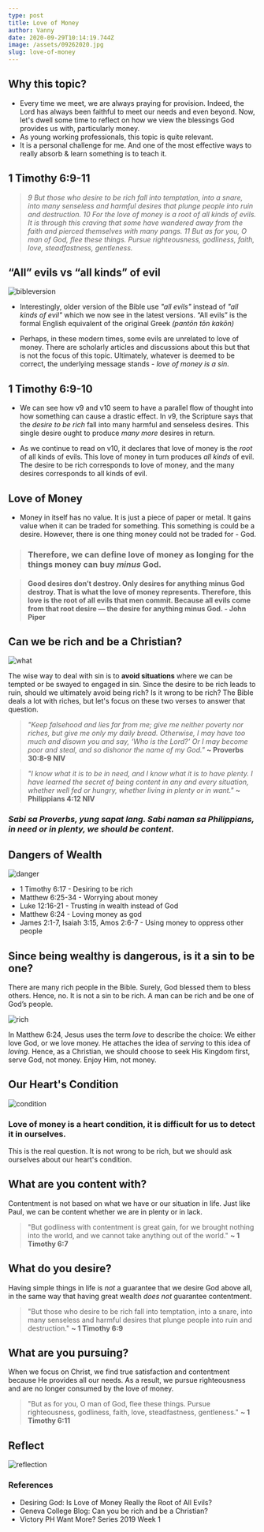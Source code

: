```yaml
---
type: post
title: Love of Money
author: Vanny
date: 2020-09-29T10:14:19.744Z
image: /assets/09262020.jpg
slug: love-of-money
---
```

## Why this topic? 

- Every time we meet, we are always praying for provision. Indeed, the Lord has always been faithful to meet our needs and even beyond. Now, let's dwell some time to reflect on how we view the blessings God provides us with, particularly money.
- As young working professionals, this topic is quite relevant.
- It is a personal challenge for me. And one of the most effective ways to really absorb & learn something is to teach it.

## 1 Timothy 6:9-11
> *9 But those who desire to be rich fall into temptation, into a snare, into many senseless and harmful desires that plunge people into ruin and destruction. 10 For the love of money is a root of all kinds of evils. It is through this craving that some have wandered away from the faith and pierced themselves with many pangs. 11 But as for you, O man of God, flee these things. Pursue righteousness, godliness, faith, love, steadfastness, gentleness.*

## “All” evils vs “all kinds” of evil
![bibleversion](/assets/loveofmoney_bibleversions.png)

- Interestingly, older version of the Bible use *"all evils"* instead of *"all kinds of evil"* which we now see in the latest versions. “All evils” is the formal English equivalent of the original Greek *(pantōn tōn kakōn)*

- Perhaps, in these modern times, some evils are unrelated to love of money. There are scholarly articles and discussions about this but that is not the focus of this topic. Ultimately, whatever is deemed to be correct, the underlying message stands - *love of money is a sin.* 

## 1 Timothy 6:9-10

- We can see how v9 and v10 seem to have a parallel flow of thought into how something can cause a drastic effect. In v9, the Scripture says that the *desire to be rich* fall into many harmful and senseless desires. This single desire ought to produce *many more* desires in return. 

- As we continue to read on v10, it declares that love of money is the *root* of all kinds of evils. This love of money in turn produces *all kinds* of evil. The desire to be rich corresponds to love of money, and the many desires corresponds to all kinds of evil.

## Love of Money

- Money in itself has no value. It is just a piece of paper or metal. It gains value when it can be traded for something. This something is could be a desire. However, there is one thing money could not be traded for - God. 

> ### Therefore, we can define love of money as longing for the things money can buy *minus* God.

> #### Good desires don’t destroy. Only desires for anything minus God destroy. That is what the love of money represents. Therefore, this love is the root of all evils that men commit. Because all evils come from that root desire — the desire for anything minus God. - John Piper

## Can we be rich and be a Christian?

![what](https://media.giphy.com/media/iAYupOdWXQy5a4nVGk/giphy.gif)

The wise way to deal with sin is to **avoid situations** where we can be tempted or be swayed to engaged in sin. Since the desire to be rich leads to ruin, should we ultimately avoid being rich? Is it wrong to be rich? The Bible deals a lot with riches, but let's focus on these two verses to answer that question.

> *"Keep falsehood and lies far from me; give me neither poverty nor riches, but give me only my daily bread.  Otherwise, I may have too much and disown you and say, ‘Who is the Lord?’ Or I may become poor and steal, and so dishonor the name of my God."* **~ Proverbs 30:8-9 NIV**

> *"I know what it is to be in need, and I know what it is to have plenty. I have learned the secret of being content in any and every situation, whether well fed or hungry, whether living in plenty or in want."* **~ Philippians 4:12 NIV**

### *Sabi sa Proverbs, yung sapat lang. Sabi naman sa Philippians, in need or in plenty, we should be content.*

## Dangers of Wealth

![danger](https://media.giphy.com/media/3ohhwHeQFezg1wVZXG/giphy.gif)

- 1 Timothy 6:17 - Desiring to be rich
- Matthew 6:25-34 - Worrying about money
- Luke 12:16-21 - Trusting in wealth instead of God
- Matthew 6:24 - Loving money as god
- James 2:1-7, Isaiah 3:15, Amos 2:6-7 - Using money to oppress other people

## Since being wealthy is dangerous, is it a sin to be one?

There are many rich people in the Bible. Surely, God blessed them to bless others. Hence, no. It is not a sin to be rich. A man can be rich and be one of God’s people.

![rich](/assets/richpeople_bible.png)

In Matthew 6:24, Jesus uses the term *love* to describe the choice: We either love God, or we love money. He attaches the idea of *serving* to this idea of *loving*. Hence, as a Christian, we should choose to seek His Kingdom first, serve God, not money. Enjoy Him, not money.

## Our Heart's Condition

![condition](https://media1.tenor.com/images/790954bd8bfd87a670cfe3cd6dbae67a/tenor.gif?itemid=12487489)

### Love of money is a heart condition, it is difficult for us to detect it in ourselves.

This is the real question. It is not wrong to be rich, but we should ask ourselves about our heart's condition.

## What are you content with?
Contentment is not based on what we have or our situation in life. Just like Paul, we can be content whether we are in plenty or in lack.

> "But godliness with contentment is great gain, for we brought nothing into the world, and we cannot take anything out of the world." **~ 1 Timothy 6:7**

## What do you desire?
Having simple things in life is *not* a guarantee that we desire God above all, in the same way that having great wealth *does not* guarantee contentment. 

> "But those who desire to be rich fall into temptation, into a snare, into many senseless and harmful desires that plunge people into ruin and destruction." **~ 1 Timothy 6:9**

## What are you pursuing?
When we focus on Christ, we find true satisfaction and contentment because He provides all our needs. As a result, we pursue righteousness and are no longer consumed by the love of money.

> "But as for you, O man of God, flee these things. Pursue righteousness, godliness, faith, love, steadfastness, gentleness." **~ 1 Timothy 6:11**

## Reflect

![reflection](/assets/reflection_loveofmoney.png)

### References
- Desiring God:  Is Love of Money Really the Root of All Evils?
- Geneva College Blog: Can you be rich and be a Christian?
- Victory PH Want More? Series 2019 Week 1






















